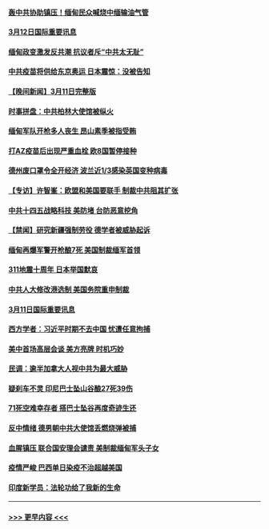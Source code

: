 #### [轰中共协助镇压！缅甸民众喊烧中缅输油气管](../pages/prog202/a103072179.md?t=03122051) 
#### [3月12日国际重要讯息](../pages/prog202/a103072171.md?t=03122051) 
#### [缅甸政变激发反共潮 抗议者斥“中共太无耻”](../pages/prog202/a103072130.md?t=03122051) 
#### [中共疫苗将供给东京奥运 日本震惊：没被告知](../pages/prog202/a103072084.md?t=03122051) 
#### [【晚间新闻】3月11日完整版](../pages/prog202/a103071990.md?t=03122051) 
#### [时事拼盘：中共柏林大使馆被纵火](../pages/prog202/a103071830.md?t=03122051) 
#### [缅甸军队开枪多人丧生 昂山素季被指受贿](../pages/prog202/a103071826.md?t=03122051) 
#### [打AZ疫苗后出现严重血栓 欧8国暂停接种](../pages/prog202/a103071623.md?t=03122051) 
#### [德州废口罩令全开经济 波兰近1/3感染英国变种病毒](../pages/prog202/a103071641.md?t=03122051) 
#### [【专访】许智峯：欧盟和美国要联手 制裁中共阻其扩张](../pages/prog202/a103071662.md?t=03122051) 
#### [中共十四五战略科技 美防堵 台防恶意挖角](../pages/prog202/a103071643.md?t=03122051) 
#### [【禁闻】研究新疆强制劳役 德学者被威胁起诉](../pages/prog202/a103071627.md?t=03122051) 
#### [缅甸再爆军警开枪酿7死 美国制裁缅军首领](../pages/prog202/a103071631.md?t=03122051) 
#### [311地震十周年 日本举国默哀](../pages/prog202/a103071595.md?t=03122051) 
#### [中共人大修改港选制 美国务院重申制裁](../pages/prog202/a103071569.md?t=03122051) 
#### [3月11日国际重要讯息](../pages/prog202/a103071460.md?t=03122051) 
#### [西方学者：习近平时期不去中国 忧遭任意拘捕](../pages/prog202/a103071405.md?t=03122051) 
#### [美中首场高层会谈 美方亮牌 时机巧妙](../pages/prog202/a103071382.md?t=03122051) 
#### [民调：逾半加拿大人视中共为最大威胁](../pages/prog202/a103071324.md?t=03122051) 
#### [疑刹车不灵 印尼巴士坠山谷酿27死39伤](../pages/prog202/a103071268.md?t=03122051) 
#### [71死空难幸存者 搭巴士坠谷再度奇迹生还](../pages/prog202/a103071279.md?t=03122051) 
#### [反中情绪 德男朝中共大使馆丢燃烧弹被捕](../pages/prog202/a103071263.md?t=03122051) 
#### [血腥镇压 联合国安理会谴责 美制裁缅甸军头子女](../pages/prog202/a103071234.md?t=03122051) 
#### [疫情严峻 巴西单日染疫不治超越美国](../pages/prog202/a103071213.md?t=03122051) 
#### [印度新学员：法轮功给了我新的生命](../pages/prog202/a103070708.md?t=03122051) 

----
#### [ >>> 更早内容 <<< ](../indexes/prog202-earlier.md)
